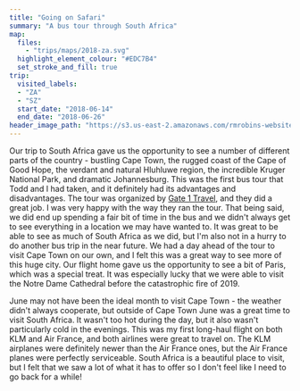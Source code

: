 ```yaml
---
title: "Going on Safari"
summary: "A bus tour through South Africa"
map:
  files:
    - "trips/maps/2018-za.svg"
  highlight_element_colour: "#EDC7B4"
  set_stroke_and_fill: true
trip:
  visited_labels:
  - "ZA"
  - "SZ"
  start_date: "2018-06-14"
  end_date: "2018-06-26"
header_image_path: "https://s3.us-east-2.amazonaws.com/rmrobins-website-photos/2018-06-south-africa/IMG_1139.jpg"
---
```


Our trip to South Africa gave us the opportunity to see a number of different parts of the country - bustling Cape Town, the rugged coast of the Cape of Good Hope, the verdant and natural Hluhluwe region, the incredible Kruger National Park, and dramatic Johannesburg. This was the first bus tour that Todd and I had taken, and it definitely had its advantages and disadvantages. The tour was organized by [Gate 1 Travel](https://www.gate1travel.com/), and they did a great job. I was very happy with the way they ran the tour. That being said, we did end up spending a fair bit of time in the bus and we didn't always get to see everything in a location we may have wanted to. It was great to be able to see as much of South Africa as we did, but I'm also not in a hurry to do another bus trip in the near future. We had a day ahead of the tour to visit Cape Town on our own, and I felt this was a great way to see more of this huge city. Our flight home gave us the opportunity to see a bit of Paris, which was a special treat. It was especially lucky that we were able to visit the Notre Dame Cathedral before the catastrophic fire of 2019.

June may not have been the ideal month to visit Cape Town - the weather didn't always cooperate, but outside of Cape Town June was a great time to visit South Africa. It wasn't too hot during the day, but it also wasn't particularly cold in the evenings. This was my first long-haul flight on both KLM and Air France, and both airlines were great to travel on. The KLM airplanes were definitely newer than the Air France ones, but the Air France planes were perfectly serviceable. South Africa is a beautiful place to visit, but I felt that we saw a lot of what it has to offer so I don't feel like I need to go back for a while!
